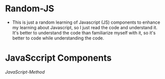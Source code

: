 # Random-JS

- This is just a random learning of Javascript (JS) components to enhance my learning about Javascript, so I just read the code and understand it. It's better to understand the code than familiarize myself with it, so it's better to code while understanding the code.

<h1>JavaSccript Components</h1>
<h6>JavaScript-Method</h6>
